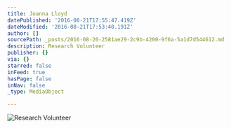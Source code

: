 ```yaml
---
title: Joanna Lloyd
datePublished: '2016-08-21T17:55:47.419Z'
dateModified: '2016-08-21T17:53:40.191Z'
author: []
sourcePath: _posts/2016-08-20-2581ae29-2c9b-4200-9f6a-5a1d7d544612.md
description: Research Volunteer
publisher: {}
via: {}
starred: false
inFeed: true
hasPage: false
inNav: false
_type: MediaObject

---
```

![Research Volunteer](https://the-grid-user-content.s3-us-west-2.amazonaws.com/eac3fc7f-2857-4fba-9275-5c1d1e733aa3.jpg)